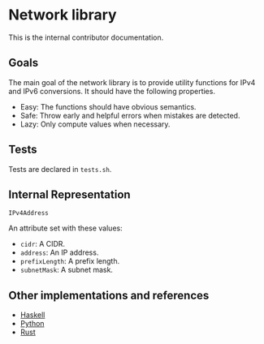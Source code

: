# Network library

This is the internal contributor documentation.

## Goals

The main goal of the network library is to provide utility functions for IPv4 and IPv6 conversions.
It should have the following properties.

- Easy: The functions should have obvious semantics.
- Safe: Throw early and helpful errors when mistakes are detected.
- Lazy: Only compute values when necessary.

## Tests

Tests are declared in `tests.sh`.

## Internal Representation

`IPv4Address`

An attribute set with these values:

- `cidr`: A CIDR.
- `address`: An IP address.
- `prefixLength`: A prefix length.
- `subnetMask`: A subnet mask.

## Other implementations and references

- [Haskell](https://hackage.haskell.org/package/ip)
- [Python](https://docs.python.org/3/library/ipaddress.html)
- [Rust](https://doc.rust-lang.org/std/net/enum.IpAddr.html)
